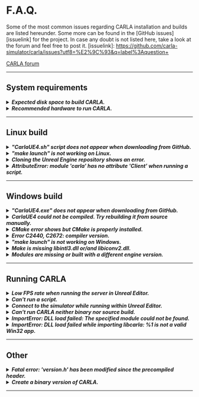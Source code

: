 # F.A.Q.

Some of the most common issues regarding CARLA installation and builds are listed hereunder. Some more can be found in the [GitHub issues][issuelink] for the project. In case any doubt is not listed here, take a look at the forum and feel free to post it.
[issuelink]: https://github.com/carla-simulator/carla/issues?utf8=%E2%9C%93&q=label%3Aquestion+ 
<div class="build-buttons">
<p>
<a href="https://forum.carla.org/" target="_blank" class="btn btn-neutral" title="Go to the CARLA forum">
CARLA forum</a>
</p>
</div>

---
## System requirements
<!-- ======================================================================= -->
  <details>
    <summary><h5 style="display:inline">
    Expected disk space to build CARLA.
    </h5></summary>

It is advised to have at least 30/50GB. Building CARLA requires about 25GB of disk space, plus Unreal Engine, which is quite a similar size. 

Unreal Engine on Linux requires much more disk space as it keeps all the intermediate files. [This thread](https://answers.unrealengine.com/questions/430541/linux-engine-size.html) discusses the matter.
  </details>

<!-- ======================================================================= -->
  <details>
    <summary><h5 style="display:inline">
    Recommended hardware to run CARLA.
    </h5></summary>

CARLA is a very performance demanding software. At the very minimum it needs for a 4GB GPU or, even better, a dedicated GPU capable of running Unreal Engine.  

Take a look at [Unreal Engine's recommended hardware](https://wiki.unrealengine.com/Recommended_Hardware).
  </details>

---
## Linux build
<!-- ======================================================================= -->
  <details>
    <summary><h5 style="display:inline">
    "CarlaUE4.sh" script does not appear when downloading from GitHub.
    </h5></summary>

There is no `CarlaUE4.sh` script in the source version of CARLA. Follow the [build instructions](build_linux.md) to build CARLA from source.  

To run CARLA using `CarlaUE4.sh`, follow the [quick start installation](start_quickstart.md).  
  </details>

<!-- ======================================================================= -->
  <details>
    <summary><h5 style="display:inline">
    "make launch" is not working on Linux.
    </h5></summary>

Many different issues can be dragged during the build installation, and show like this. Here is a list of the most likely reasons why.  

* __Run Unreal Engine 4.24.__ Something may have failed when building Unreal Engine. Try running UE editor on its own and check out that it is the 4.24 release.  
* __Download the assets.__ The server will not be able to run without the visual content. This step is mandatory.  
* __UE4_ROOT is not defined.__ The environment variable is not set. Remember to make it persistent session-wide by adding it to the `~/.bashrc` or `~/.profile`. Otherwise it will need to be set for every new shell. Run `export UE4_ROOT=~/UnrealEngine_4.24` to set the variable this time.  
* __Check dependencies.__ Make sure that everything was installed properly. Maybe one of the commands was skipped, unsuccessful or the dependencies were not suitable for the system.
* __Delete CARLA and clone it again.__ Just in case something went wrong. Delete CARLA and clone or download it again.  
* __Meet system requirements.__ Ubuntu version should be 16.04 or later. CARLA needs around 15GB of disk space and a dedicated GPU (or at least one with 4GB) to run.  

Other specific reasons for a system to show conflicts with CARLA may occur. Please, post these on the forum so the team can get to know more about them.   
  </details>

<!-- ======================================================================= -->
  <details>
    <summary><h5 style="display:inline">
    Cloning the Unreal Engine repository shows an error.
    </h5></summary>

__1. Is the Unreal Engine account activated?__ The UE repository is private. In order to clone it, create the [UE](https://www.unrealengine.com/en-US/) account, activate it (check the verification mail), and [link your GitHub](https://www.unrealengine.com/en-US/blog/updated-authentication-process-for-connecting-epic-github-accounts) account.  

__2. Is git properly installated?__ Sometimes an error shows incompatibilities with the `https` protocol. It can be solved easily by uninstalling and reinstalling git. Open a terminal and run the following commands.  
```sh
sudo apt-get remove git #Uninstall git
sudo apt install git-all #install git
```

  </details>

<!-- ======================================================================= -->
  <details>
    <summary><h5 style="display:inline">
    AttributeError: module 'carla' has no attribute 'Client' when running a script. 
    </h5></summary>

Run the following command. 
```sh
pip3 install -Iv setuptools==47.3.1
``` 

And build the PythonAPI again. 
```sh
make PythonAPI
```

Try to build the docs to test if everything is running properly. A successful message should show. 
```sh
make PythonAPI.docs
```

  </details>


---
## Windows build

<!-- ======================================================================= -->
  <details>
    <summary><h5 style="display:inline">
    "CarlaUE4.exe" does not appear when downloading from GitHub.
    </h5></summary>

There is no `CarlaUE4.exe` executable in the source version of CARLA. Follow the [build instructions](build_windows.md) to build CARLA from source. To directly get the `CarlaUE4.exe`, follow the [quick start instructions](start_quickstart.md).  

  </details>

<!-- ======================================================================= -->
  <details>
    <summary><h5 style="display:inline">
    CarlaUE4 could not be compiled. Try rebuilding it from source manually. 
    </h5></summary>

Something went wrong when trying to build CARLA. Rebuild using Visual Studio to discover what happened.  

__1.__ Go to `carla/Unreal/CarlaUE4` and right-click the `CarlaUE4.uproject`.  
__2.__ Click on __Generate Visual Studio project files__.  
__3.__ Open the file generated with Visual Studio 2017.  
__4.__ Compile the project with Visual Studio. The shortcut is F7. The build will fail, but the issues found will be shown below.

Different issues may result in this specific error message. The user [@tamakoji](https://github.com/tamakoji) solved a recurrent case where the source code hadn't been cloned properly and the CARLA version could not be set (when downloading this as a .zip from git).  

*   __Check the `Build/CMakeLists.txt.in`.__ If it shows like `set(CARLA_VERSION )` do the following.  

__1.__ Go to `Setup.bat` line 198.  

__2.__ Update the line from: 
```sh
for /f %%i in ('git describe --tags --dirty --always') do set carla_version=%%i
```
to:
```sh
for /f %%i in ('git describe --tags --dirty --always') do set carla_version="0.9.9"
```
  </details>

<!-- ======================================================================= -->
  <details>
    <summary><h5 style="display:inline">
    CMake error shows but CMake is properly installed.
    </h5></summary>
	
This issue occurs when trying to use the _make_ command either to build the server or the client. Even if CMake is installed, updated, and added to the environment path. There may be a conflict between Visual Studio versions.  

Leave only VS2017 and completely erase the rest.  
  </details>

<!-- ======================================================================= -->
  <details>
    <summary><h5 style="display:inline">
    Error C2440, C2672: compiler version.
    </h5></summary>
	
The build is not using the 2017 compiler due to conflicts with other Visual Studio or Microsoft Compiler versions. Uninstall these and rebuild again.  

Visual Studio is not good at getting rid of itself. To completely clean Visual Studio from the computer go to `Program Files (x86)\Microsoft Visual Studio\Installer\resources\app\layout` and run `.\InstallCleanup.exe -full`. This may need admin permissions.  

To keep other Visual Studio versions, edit ```%appdata%\Unreal Engine\UnrealBuildTool\BuildConfiguration.xml``` by adding the following lines. 

```xml
<VCProjectFileGenerator>
    <Version>VisualStudio2017</Version>
</VCProjectFileGenerator>

<WindowsPlatform>
    <Compiler>VisualStudio2017</Compiler>
</WindowsPlatform>
```
  </details>

<!-- ======================================================================= -->
  <details>
    <summary><h5 style="display:inline">
    "make launch" is not working on Windows.
    </h5></summary>

Many different issues can be dragged during the build installation, and show like this. Here is a list of the most likely reasons why.  

* __Restart the computer.__ There are many going on in the Windows build. Restart and make sure that everything is updated properly.  
* __Run Unreal Engine 4.24.__ Something may have failed when building Unreal Engine. Run the Editor and check that 4.24 is being used.  
* __Download the assets.__ The server will not be able to run without the visual content. This step is mandatory.  
* __Visual Studio 2017.__ If there are other versions of Visual Studio installed or recently uninstalled, conflicts may arise. To completely clean Visual Studio from the computer go to `Program Files (x86)\Microsoft Visual Studio\Installer\resources\app\layout` and run `.\InstallCleanup.exe -full`.  
* __Delete CARLA and clone it again.__ Just in case something went wrong. Delete CARLA and clone or download it again.  
* __Meet system requirements.__ CARLA needs around 30/50GB of disk space and a dedicated GPU (or at least one with 4GB) to run.  

Other specific reasons for a system to show conflicts with CARLA may occur. Please, post these on the forum so the team can get to know more about them.   
  </details>

<!-- ======================================================================= -->
  <details>
    <summary><h5 style="display:inline">
    Make is missing libintl3.dll or/and libiconv2.dll.
    </h5></summary>

Download the [dependencies](http://gnuwin32.sourceforge.net/downlinks/make-dep-zip.php) and extract the _bin_ content into the __make__ installation path.   
  </details>

<!-- ======================================================================= -->
  <details>
    <summary><h5 style="display:inline">
    Modules are missing or built with a different engine version.  
    </h5></summary>

Click on __Accept__ to rebuild them. 
  </details>

---
## Running CARLA
<!-- ======================================================================= -->
  <details>
    <summary><h5 style="display:inline">
    Low FPS rate when running the server in Unreal Editor.
    </h5></summary>

UE4 Editor goes to a low performance mode when out of focus.  

Go to `Edit/Editor Preferences/Performance` in the editor preferences, and disable the "Use Less CPU When in Background" option.

  </details>

<!-- ======================================================================= -->
  <details>
    <summary><h5 style="display:inline">
    Can't run a script.
    </h5></summary>
	
Some scripts have requirements. These are listed in files named __Requirements.txt__, in the same path as the script itself. Be sure to check these in order to run the script. The majority of them can be installed with a simple `pip` command.  

Sometimes on Windows, scripts cannot run with just `> script_name.py`. Try adding `> python script_name.py`, and make sure to be in the right directory.  

  </details>

<!-- ======================================================================= -->

  <details>
    <summary><h5 style="display:inline">
    Connect to the simulator while running within Unreal Editor.
    </h5></summary>

Click on __Play__ and wait until the scene is loaded. At that point, a Python client can connect to the simulator as with the standalone simulator.

  </details>

<!-- ======================================================================= -->
  <details>
    <summary><h5 style="display:inline">
   Can't run CARLA neither binary nor source build.
    </h5></summary>

NVIDIA drivers may be outdated. Make sure that this is not the case. If the issue is still unresolved, take a look at the [forum](https://forum.carla.org/) and post the specific issue. 
  </details>

<!-- ======================================================================= -->
  <details>
    <summary><h5 style="display:inline">
    ImportError: DLL load failed: The specified module could not be found.
    </h5></summary>

One of the libraries needed has not been properly installed. As a work around, go to `carla\Build\zlib-source\build`, and copy the file named `zlib.dll` in the directory of the script. 
  </details>

<!-- ======================================================================= -->
  <details>
    <summary><h5 style="display:inline">
    ImportError: DLL load failed while importing libcarla: %1 is not a valid Win32 app. 
    </h5></summary>

A 32-bit Python version is creating conflicts when trying to run a script. Uninstall it and leave only the Python3 x64 required. 
  </details>

---
## Other
<!-- ======================================================================= -->
  <details>
    <summary><h5 style="display:inline">
    Fatal error: 'version.h' has been modified since the precompiled header.
    </h5></summary>

This happens from time to time due to Linux updates. There is a special target in the Makefile for this issue. It takes a long time but fixes the issue:

      $ make hard-clean
      $ make CarlaUE4Editor

  </details>

<!-- ======================================================================= -->
  <details>
    <summary><h5 style="display:inline">
    Create a binary version of CARLA.
    </h5></summary>

In Linux, run `make package` in the project folder. The package will include the project, and the Python API modules.  

Alternatively, it is possible to compile a binary version of CARLA within Unreal Editor. Open the CarlaUE4 project, go to the menu `File/Package Project`, and select a platform. This may take a while. 
  </details>

---
